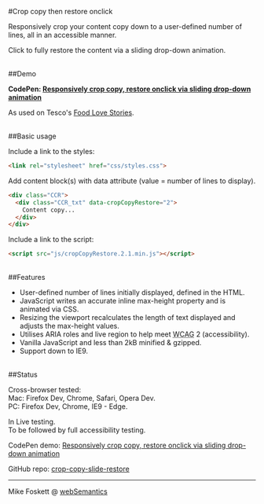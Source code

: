 #Crop copy then restore onclick


Responsively crop your content copy down to a user-defined number of lines, all in an accessible manner.

Click to fully restore the content via a sliding drop-down animation.


<br>
##Demo

<strong>CodePen: <a href="http://codepen.io/2kool2/pen/PWmzMa">Responsively crop copy, restore onclick via sliding drop-down animation</a></strong>

As used on Tesco's <a href="http://www.tesco.com/food-love-stories/">Food Love Stories</a>.


<br>
##Basic usage

Include a link to the styles:

```html
<link rel="stylesheet" href="css/styles.css">
```

Add content block(s) with data attribute (value = number of lines to display).

```html
<div class="CCR">
  <div class="CCR_txt" data-cropCopyRestore="2">
    Content copy...
  </div>
</div>
```

Include a link to the script:

```html
<script src="js/cropCopyRestore.2.1.min.js"></script>
```

<br>
##Features

* User-defined number of lines initially displayed, defined in the HTML.
* JavaScript writes an accurate inline max-height property and is animated via CSS.
* Resizing the viewport recalculates the length of text displayed and adjusts the max-height values.
* Utilises ARIA roles and live region to help meet <abbr title="Web Content Accessibility Guidelines">WCAG</abbr> 2 (accessibility).
* Vanilla JavaScript and less than 2kB minified &amp; gzipped.
* Support down to IE9.


<br>
##Status

Cross-browser tested:<br>
  Mac: Firefox Dev, Chrome, Safari, Opera Dev.<br>
  PC: Firefox Dev, Chrome, IE9 - Edge.

In Live testing.<br>To be followed by full accessibility testing.

CodePen demo: <a href="https://codepen.io/2kool2/pen/PWmzMa">Responsively crop copy, restore onclick via sliding drop-down animation</a>

GitHub repo: <a href="https://github.com/2kool2/crop-copy-slide-restore">crop-copy-slide-restore</a>


<hr>
Mike Foskett @ <a href="https://websemantics.uk/">webSemantics</a>
